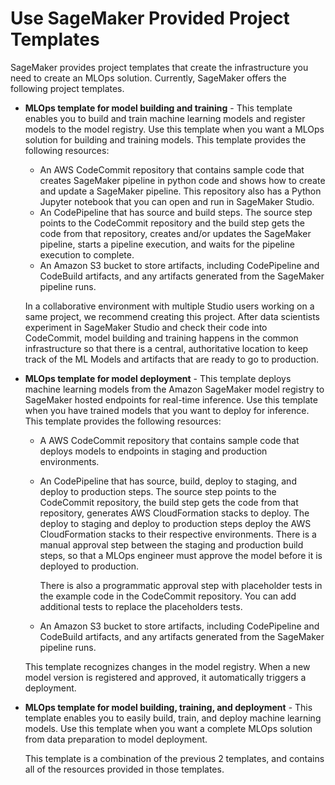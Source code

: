 # Use SageMaker Provided Project Templates<a name="sagemaker-projects-templates-sm"></a>

SageMaker provides project templates that create the infrastructure you need to create an MLOps solution\. Currently, SageMaker offers the following project templates\.
+ **MLOps template for model building and training** \- This template enables you to build and train machine learning models and register models to the model registry\. Use this template when you want a MLOps solution for building and training models\. This template provides the following resources:
  + An AWS CodeCommit repository that contains sample code that creates SageMaker pipeline in python code and shows how to create and update a SageMaker pipeline\. This repository also has a Python Jupyter notebook that you can open and run in SageMaker Studio\.
  + An CodePipeline that has source and build steps\. The source step points to the CodeCommit repository and the build step gets the code from that repository, creates and/or updates the SageMaker pipeline, starts a pipeline execution, and waits for the pipeline execution to complete\.
  + An Amazon S3 bucket to store artifacts, including CodePipeline and CodeBuild artifacts, and any artifacts generated from the SageMaker pipeline runs\.

  In a collaborative environment with multiple Studio users working on a same project, we recommend creating this project\. After data scientists experiment in SageMaker Studio and check their code into CodeCommit, model building and training happens in the common infrastructure so that there is a central, authoritative location to keep track of the ML Models and artifacts that are ready to go to production\.

+ **MLOps template for model deployment** \- This template deploys machine learning models from the Amazon SageMaker model registry to SageMaker hosted endpoints for real\-time inference\. Use this template when you have trained models that you want to deploy for inference\. This template provides the following resources:
  + A AWS CodeCommit repository that contains sample code that deploys models to endpoints in staging and production environments\.
  + An CodePipeline that has source, build, deploy to staging, and deploy to production steps\. The source step points to the CodeCommit repository, the build step gets the code from that repository, generates AWS CloudFormation stacks to deploy\. The deploy to staging and deploy to production steps deploy the AWS CloudFormation stacks to their respective environments\. There is a manual approval step between the staging and production build steps, so that a MLOps engineer must approve the model before it is deployed to production\.

    There is also a programmatic approval step with placeholder tests in the example code in the CodeCommit repository\. You can add additional tests to replace the placeholders tests\.
  + An Amazon S3 bucket to store artifacts, including CodePipeline and CodeBuild artifacts, and any artifacts generated from the SageMaker pipeline runs\.

  This template recognizes changes in the model registry\. When a new model version is registered and approved, it automatically triggers a deployment\.
+ **MLOps template for model building, training, and deployment** \- This template enables you to easily build, train, and deploy machine learning models\. Use this template when you want a complete MLOps solution from data preparation to model deployment\.

  This template is a combination of the previous 2 templates, and contains all of the resources provided in those templates\.
